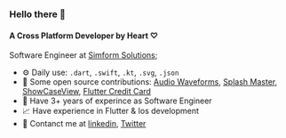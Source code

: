 ### Hello there 👋

#### A Cross Platform Developer by Heart ♡

Software Engineer at [Simform Solutions](https://www.simform.com/);<br>

- ⚙️ Daily use: `.dart`, `.swift`, `.kt`, `.svg`, `.json`
- 🤝 Some open source contributions: [Audio Waveforms](https://github.com/SimformSolutionsPvtLtd/audio_waveforms), [Splash Master](https://github.com/SimformSolutionsPvtLtd/splash_master), [ShowCaseView](https://github.com/SimformSolutionsPvtLtd/flutter_showcaseview), [Flutter Credit Card](https://github.com/SimformSolutionsPvtLtd/flutter_credit_card)
- 📍 Have 3+ years of experince as Software Engineer
- 📈 Have experience in Flutter & Ios development
- 💬 Contanct me at [linkedin](https://www.linkedin.com/in/ujas-majithiya-5678b5186), [Twitter](https://twitter.com/pokaboom2)

